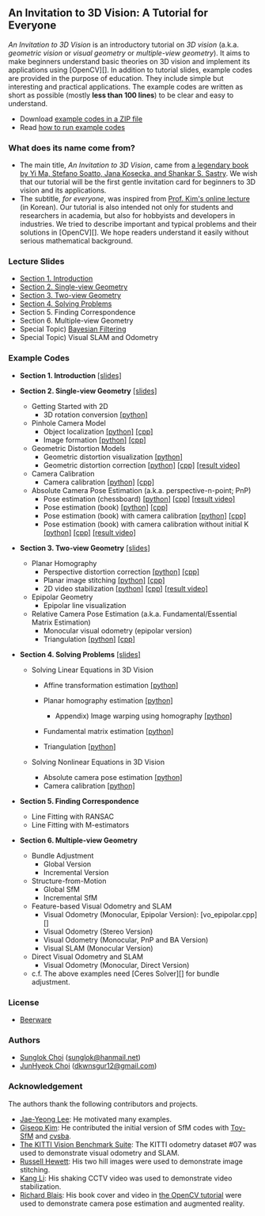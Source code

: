 ## An Invitation to 3D Vision: A Tutorial for Everyone
_An Invitation to 3D Vision_ is an introductory tutorial on _3D vision_ (a.k.a. _geometric vision_ or _visual geometry_ or _multiple-view geometry_).
It aims to make beginners understand basic theories on 3D vision and implement its applications using [OpenCV][].
In addition to tutorial slides, example codes are provided in the purpose of education. They include simple but interesting and practical applications. The example codes are written as short as possible (mostly __less than 100 lines__) to be clear and easy to understand.

* Download [example codes in a ZIP file](https://github.com/sunglok/3dv_tutorial/archive/master.zip)
* Read [how to run example codes](https://github.com/sunglok/3dv_tutorial/blob/master/HOWTO_RUN.md)

### What does its name come from?
* The main title, _An Invitation to 3D Vision_, came from [a legendary book by Yi Ma, Stefano Soatto, Jana Kosecka, and Shankar S. Sastry](http://vision.ucla.edu/MASKS/). We wish that our tutorial will be the first gentle invitation card for beginners to 3D vision and its applications.
* The subtitle, _for everyone_, was inspired from [Prof. Kim's online lecture](https://hunkim.github.io/ml/) (in Korean). Our tutorial is also intended not only for students and researchers in academia, but also for hobbyists and developers in industries. We tried to describe important and typical problems and their solutions in [OpenCV][]. We hope readers understand it easily without serious mathematical background.

### Lecture Slides
* [Section 1. Introduction](https://github.com/sunglok/3dv_tutorial/blob/master/slides/01_introduction.pdf)
* [Section 2. Single-view Geometry](https://github.com/sunglok/3dv_tutorial/blob/master/slides/02_single-view_geometry.pdf)
* [Section 3. Two-view Geometry](https://github.com/sunglok/3dv_tutorial/blob/master/slides/03_two-view_geometry.pdf)
* [Section 4. Solving Problems](https://github.com/sunglok/3dv_tutorial/blob/master/slides/04_solving_problems.pdf)
* Section 5. Finding Correspondence
* Section 6. Multiple-view Geometry
* Special Topic) [Bayesian Filtering](https://github.com/mint-lab/filtering_tutorial)
* Special Topic) Visual SLAM and Odometry

### Example Codes
* **Section 1. Introduction** [[slides]](https://github.com/sunglok/3dv_tutorial/blob/master/slides/01_introduction.pdf)
* **Section 2. Single-view Geometry** [[slides]](https://github.com/sunglok/3dv_tutorial/blob/master/slides/02_single-view_geometry.pdf)
  * Getting Started with 2D
    * 3D rotation conversion [[python]](https://github.com/sunglok/3dv_tutorial/blob/master/examples/3d_rotation_conversion.py)
  * Pinhole Camera Model
    * Object localization [[python]](https://github.com/sunglok/3dv_tutorial/blob/master/examples/object_localization.py) [[cpp]](https://github.com/sunglok/3dv_tutorial/blob/master/examples/object_localization.cpp)
    * Image formation [[python]](https://github.com/sunglok/3dv_tutorial/blob/master/examples/image_formation.py) [[cpp]](https://github.com/sunglok/3dv_tutorial/blob/master/examples/image_formation.cpp)
  * Geometric Distortion Models
    * Geometric distortion visualization [[python]](https://github.com/sunglok/3dv_tutorial/blob/master/examples/distortion_visualization.py)
    * Geometric distortion correction [[python]](https://github.com/sunglok/3dv_tutorial/blob/master/examples/distortion_correction.py) [[cpp]](https://github.com/sunglok/3dv_tutorial/blob/master/examples/distortion_correction.cpp) [[result video]](https://www.youtube.com/watch?v=HKetupWh4V8)
  * Camera Calibration
    * Camera calibration [[python]](https://github.com/sunglok/3dv_tutorial/blob/master/examples/camera_calibration.py) [[cpp]](https://github.com/sunglok/3dv_tutorial/blob/master/examples/camera_calibration.cpp)
  * Absolute Camera Pose Estimation (a.k.a. perspective-n-point; PnP)
    * Pose estimation (chessboard) [[python]](https://github.com/sunglok/3dv_tutorial/blob/master/examples/pose_estimation_chessboard.py) [[cpp]](https://github.com/sunglok/3dv_tutorial/blob/master/examples/pose_estimation_chessboard.cpp) [[result video]](https://www.youtube.com/watch?v=4nA1OQGL-ig)
    * Pose estimation (book) [[python]](https://github.com/sunglok/3dv_tutorial/blob/master/examples/pose_estimation_book1.py) [[cpp]](https://github.com/sunglok/3dv_tutorial/blob/master/examples/pose_estimation_book1.cpp)
    * Pose estimation (book) with camera calibration [[python]](https://github.com/sunglok/3dv_tutorial/blob/master/examples/pose_estimation_book2.py) [[cpp]](https://github.com/sunglok/3dv_tutorial/blob/master/examples/pose_estimation_book2.cpp)
    * Pose estimation (book) with camera calibration without initial K [[python]](https://github.com/sunglok/3dv_tutorial/blob/master/examples/pose_estimation_book3.py) [[cpp]](https://github.com/sunglok/3dv_tutorial/blob/master/examples/pose_estimation_book3.cpp) [[result video]](https://www.youtube.com/watch?v=GYp4h0yyB3Y)
* **Section 3. Two-view Geometry** [[slides]](https://github.com/sunglok/3dv_tutorial/blob/master/slides/03_two-view_geometry.pdf)
  * Planar Homography
    * Perspective distortion correction [[python]](https://github.com/sunglok/3dv_tutorial/blob/master/examples/pose_estimation_book1.py) [[cpp]](https://github.com/sunglok/3dv_tutorial/blob/master/examples/pose_estimation_book1.cpp)
    * Planar image stitching [[python]](https://github.com/sunglok/3dv_tutorial/blob/master/examples/pose_estimation_book1.py) [[cpp]](https://github.com/sunglok/3dv_tutorial/blob/master/examples/pose_estimation_book1.cpp)
    * 2D video stabilization [[python]](https://github.com/sunglok/3dv_tutorial/blob/master/examples/pose_estimation_book1.py) [[cpp]](https://github.com/sunglok/3dv_tutorial/blob/master/examples/pose_estimation_book1.cpp) [[result video]](https://www.youtube.com/watch?v=be_dzYicEzI)
  * Epipolar Geometry
    * Epipolar line visualization
  * Relative Camera Pose Estimation (a.k.a. Fundamental/Essential Matrix Estimation)
    * Monocular visual odometry (epipolar version)
    * Triangulation [[python]](https://github.com/sunglok/3dv_tutorial/blob/master/examples/pose_estimation_book1.py) [[cpp]](https://github.com/sunglok/3dv_tutorial/blob/master/examples/pose_estimation_book1.cpp)
* **Section 4. Solving Problems** [[slides]](https://github.com/sunglok/3dv_tutorial/blob/master/slides/04_solving_problems.pdf)
  * Solving Linear Equations in 3D Vision
    * Affine transformation estimation [[python]](https://github.com/sunglok/3dv_tutorial/blob/master/examples/affine_estimation_implement.py)
    * Planar homography estimation [[python]](https://github.com/sunglok/3dv_tutorial/blob/master/examples/homography_estimation_implement.py)
      * Appendix) Image warping using homography [[python]](https://github.com/sunglok/3dv_tutorial/blob/master/examples/image_warping_implement.py)

    * Fundamental matrix estimation [[python]](https://github.com/sunglok/3dv_tutorial/blob/master/examples/fundamental_mat_estimation_implement.py)
    * Triangulation [[python]](https://github.com/sunglok/3dv_tutorial/blob/master/examples/triangulation_implement.py)

  * Solving Nonlinear Equations in 3D Vision
    * Absolute camera pose estimation [[python]](https://github.com/sunglok/3dv_tutorial/blob/master/examples/pose_estimation_implement.py)
    * Camera calibration [[python]](https://github.com/sunglok/3dv_tutorial/blob/master/examples/camera_calibration_implement.py)

* **Section 5. Finding Correspondence**
  * Line Fitting with RANSAC
  * Line Fitting with M-estimators
* **Section 6. Multiple-view Geometry**
  * Bundle Adjustment
    * Global Version
    * Incremental Version
  * Structure-from-Motion
    * Global SfM
    * Incremental SfM
  * Feature-based Visual Odometry and SLAM
    * Visual Odometry (Monocular, Epipolar Version): [vo_epipolar.cpp][]
    * Visual Odometry (Stereo Version)
    * Visual Odometry (Monocular, PnP and BA Version)
    * Visual SLAM (Monocular Version)
  * Direct Visual Odometry and SLAM
    * Visual Odometry (Monocular, Direct Version)
  * c.f. The above examples need [Ceres Solver][] for bundle adjustment.



### License
* [Beerware](http://en.wikipedia.org/wiki/Beerware)



### Authors
* [Sunglok Choi](http://sites.google.com/site/sunglok/) (sunglok@hanmail.net)
* [JunHyeok Choi](https://mint-lab.github.io/members/) (dkwnsgur12@gmail.com)



### Acknowledgement
The authors thank the following contributors and projects.

* [Jae-Yeong Lee](https://sites.google.com/site/roricljy/): He motivated many examples.
* [Giseop Kim](https://sites.google.com/view/giseopkim): He contributed the initial version of SfM codes with [Toy-SfM](https://github.com/royshil/SfM-Toy-Library) and [cvsba](https://www.uco.es/investiga/grupos/ava/node/39).
* [The KITTI Vision Benchmark Suite](http://www.cvlibs.net/datasets/kitti/): The KITTI odometry dataset #07 was used to demonstrate visual odometry and SLAM.
* [Russell Hewett](https://courses.engr.illinois.edu/cs498dh3/fa2013/projects/stitching/ComputationalPhotograph_ProjectStitching.html): His two hill images were used to demonstrate image stitching.
* [Kang Li](http://www.cs.cmu.edu/~kangli/code/Image_Stabilizer.html): His shaking CCTV video was used to demonstrate video stabilization.
* [Richard Blais](http://www.richardblais.net/): His book cover and video in [the OpenCV tutorial](http://docs.opencv.org/3.1.0/dc/d16/tutorial_akaze_tracking.html) were used to demonstrate camera pose estimation and augmented reality.